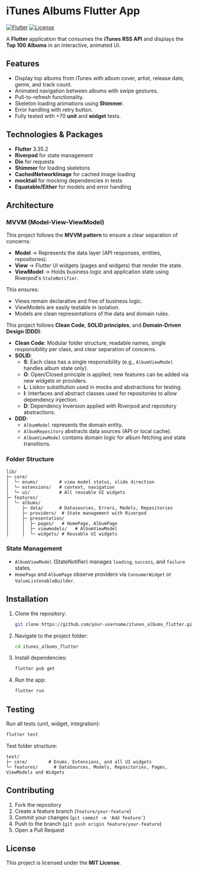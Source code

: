 # iTunes Albums Flutter App

[![Flutter](https://img.shields.io/badge/Flutter-3.35.2-blue.svg)](https://flutter.dev/)
[![License](https://img.shields.io/badge/license-MIT-green.svg)](LICENSE)

A **Flutter** application that consumes the **iTunes RSS API** and displays the **Top 100 Albums** in an interactive, animated UI.

## Features

* Display top albums from iTunes with album cover, artist, release date, genre, and track count.
* Animated navigation between albums with swipe gestures.
* Pull-to-refresh functionality.
* Skeleton loading animations using **Shimmer**.
* Error handling with retry button.
* Fully tested with +70 **unit** and **widget** tests.

## Technologies & Packages

* **Flutter** 3.35.2
* **Riverpod** for state management
* **Dio** for requests
* **Shimmer** for loading skeletons
* **CachedNetworkImage** for cached image loading
* **mocktail** for mocking dependencies in tests
* **Equatable/Either** for models and error handling

## Architecture

### MVVM (Model-View-ViewModel)

This project follows the **MVVM pattern** to ensure a clear separation of concerns:

- **Model** → Represents the data layer (API responses, entities, repositories).
- **View** → Flutter UI widgets (pages and widgets) that render the state.
- **ViewModel** → Holds business logic and application state using Riverpod's `StateNotifier`.

This ensures:
* Views remain declarative and free of business logic.
* ViewModels are easily testable in isolation.
* Models are clean representations of the data and domain rules.


This project follows **Clean Code**, **SOLID principles**, and **Domain-Driven Design (DDD)**:

* **Clean Code**: Modular folder structure, readable names, single responsibility per class, and clear separation of concerns.
* **SOLID**:
    * **S**: Each class has a single responsibility (e.g., `AlbumViewModel` handles album state only).
    * **O**: Open/Closed principle is applied; new features can be added via new widgets or providers.
    * **L**: Liskov substitution used in mocks and abstractions for testing.
    * **I**: Interfaces and abstract classes used for repositories to allow dependency injection.
    * **D**: Dependency Inversion applied with Riverpod and repository abstractions.
* **DDD**:
    * `AlbumModel` represents the domain entity.
    * `AlbumRepository` abstracts data sources (API or local cache).
    * `AlbumViewModel` contains domain logic for album fetching and state transitions.

### Folder Structure

```
lib/
├─ core/          
│  └─ enums/        # view model status, slide direction
│  └─ extensions/   # context, navigation
│  └─ ui/           # All reusable UI widgets
├─ features/
│  └─ albums/
│     ├─ data/      # Datasources, Errors, Models, Repositories
│     ├─ providers/  # State management with Riverpod
│     ├─ presentation/
│     │  ├─ pages/   # HomePage, AlbumPage
│     │  ├─ viewmodels/   # AlbumViewModel
│     │  └─ widgets/ # Reusable UI widgets
```

### State Management

* `AlbumViewModel` (StateNotifier) manages `loading`, `success`, and `failure` states.
* `HomePage` and `AlbumPage` observe providers via `ConsumerWidget` or `ValueListenableBuilder`.

## Installation

1. Clone the repository:

   ```bash
   git clone https://github.com/your-username/itunes_albums_flutter.git
   ```
2. Navigate to the project folder:

   ```bash
   cd itunes_albums_flutter
   ```
3. Install dependencies:

   ```bash
   flutter pub get
   ```
4. Run the app:

   ```bash
   flutter run
   ```

## Testing

Run all tests (unit, widget, integration):

```bash
flutter test
```

Test folder structure:

```
test/
├─ core/        # Enums, Extensions, and all UI widgets 
└─ features/      # DataSources, Models, Repositories, Pages, ViewModels and Widgets
```

## Contributing

1. Fork the repository
2. Create a feature branch (`feature/your-feature`)
3. Commit your changes (`git commit -m 'Add feature'`)
4. Push to the branch (`git push origin feature/your-feature`)
5. Open a Pull Request

## License

This project is licensed under the **MIT License**.
